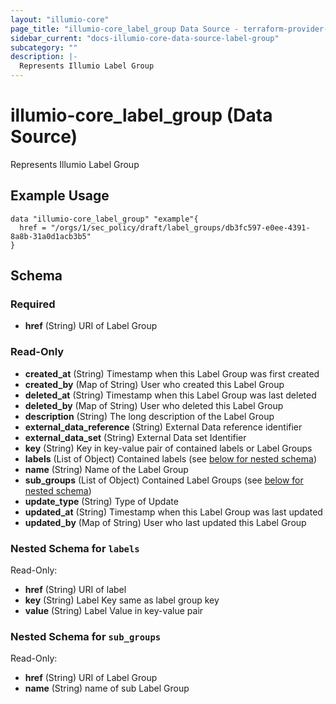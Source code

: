 ```yaml
---
layout: "illumio-core"
page_title: "illumio-core_label_group Data Source - terraform-provider-illumio-core"
sidebar_current: "docs-illumio-core-data-source-label-group"
subcategory: ""
description: |-
  Represents Illumio Label Group
---
```


# illumio-core_label_group (Data Source)

Represents Illumio Label Group


Example Usage
------------

```hcl
data "illumio-core_label_group" "example"{
  href = "/orgs/1/sec_policy/draft/label_groups/db3fc597-e0ee-4391-8a8b-31a0d1acb3b5"
}
```



## Schema

### Required

- **href** (String) URI of Label Group

### Read-Only

- **created_at** (String) Timestamp when this Label Group was first created
- **created_by** (Map of String) User who created this Label Group
- **deleted_at** (String) Timestamp when this Label Group was last deleted
- **deleted_by** (Map of String) User who deleted this Label Group
- **description** (String) The long description of the Label Group
- **external_data_reference** (String) External Data reference identifier
- **external_data_set** (String) External Data set Identifier
- **key** (String) Key in key-value pair of contained labels or Label Groups
- **labels** (List of Object) Contained labels (see [below for nested schema](#nestedatt--labels))
- **name** (String) Name of the Label Group
- **sub_groups** (List of Object) Contained Label Groups (see [below for nested schema](#nestedatt--sub_groups))
- **update_type** (String) Type of Update
- **updated_at** (String) Timestamp when this Label Group was last updated
- **updated_by** (Map of String) User who last updated this Label Group

<a id="nestedatt--labels"></a>
### Nested Schema for `labels`

Read-Only:

- **href** (String) URI of label
- **key** (String) Label Key same as label group key
- **value** (String) Label Value in key-value pair


<a id="nestedatt--sub_groups"></a>
### Nested Schema for `sub_groups`

Read-Only:

- **href** (String) URI of Label Group
- **name** (String) name of sub Label Group
